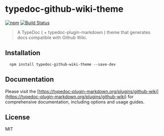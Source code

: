 # typedoc-github-wiki-theme

[![npm](https://img.shields.io/npm/v/typedoc-github-wiki-theme.svg?logo=npm)](https://www.npmjs.com/package/typedoc-github-wiki-theme) [![Build Status](https://github.com/typedoc2md/typedoc-plugin-markdown/actions/workflows/ci.typedoc-github-wiki-theme.yml/badge.svg?branch=main&style=flat-square)](https://github.com/typedoc2md/typedoc-plugin-markdown/actions/workflows/ci.typedoc-github-wiki-theme.yml)

> A TypeDoc ( + typedoc-plugin-markdown ) theme that generates docs compatible with Github Wiki.

## Installation

```shell
  npm install typedoc-github-wiki-theme --save-dev
  ```

## Documentation

Please visit the [https://typedoc-plugin-markdown.org/plugins/github-wiki](https://typedoc-plugin-markdown.org/plugins/github-wiki) for comprehensive documentation, including options and usage guides.

## License

MIT